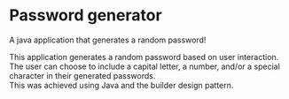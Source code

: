 # Password generator
A java application that generates a random password!  
  
This application generates a random password based on user interaction.  
The user can choose to include a capital letter, a number, and/or a special character in their generated passwords.  
This was achieved using Java and the builder design pattern.  
